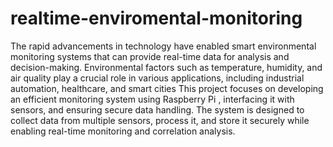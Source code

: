 # realtime-enviromental-monitoring
The rapid advancements in technology have enabled smart environmental monitoring systems that can provide real-time data for analysis and decision-making. 
Environmental factors such as temperature, humidity, and air quality play a crucial role in various applications, including industrial automation, healthcare, and smart cities
This project focuses on developing an efficient monitoring system using Raspberry Pi , interfacing it with sensors, and ensuring secure data handling. 
The system is designed to collect data from multiple sensors, process it, and store it securely while enabling real-time monitoring and correlation analysis.

